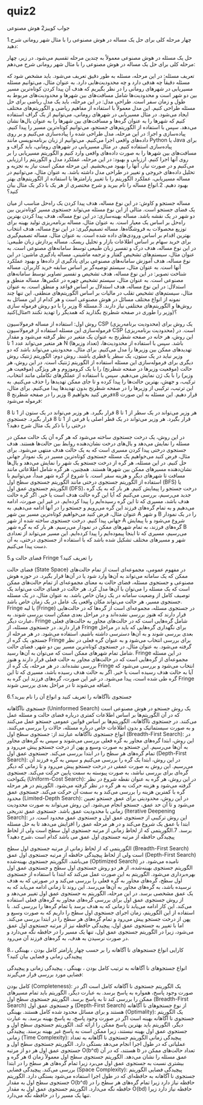 # quiz2

جواب کوییز2 هوش مصنوعی

1.چهار مرحله کلی برای حل یک مساله در هوش مصنوعی را با مثال شهر رومانی شرح دهید:

حل یک مسئله در هوش مصنوعی معمولاً به چندین مرحله تقسیم می‌شود. در زیر، چهار مرحله کلی برای حل یک مساله در هوش مصنوعی را با مثال شهر رومانی شرح می‌دهم:

تعریف مسئله: در این مرحله، مسئله به طور دقیق تعریف می‌شود. باید مشخص شود که مسئله دقیقاً چه هدفی دارد و چه محدودیت‌هایی دارد. به عنوان مثال، می‌توانیم مسئله مسیریابی در شهرهای رومانی را در نظر بگیریم که هدف آن پیدا کردن کوتاه‌ترین مسیر بین دو شهر است و محدودیت‌ها شامل مسافت‌های بین شهرها و محدودیت‌های مربوط به طول و زمان سفر است.
طراحی مدل: در این مرحله، باید یک مدل ریاضی برای حل مسئله طراحی کنیم. این مدل معمولاً با استفاده از مفاهیم ریاضی و الگوریتم‌های مختلف ایجاد می‌شود. در مثال مسیریابی در شهرهای رومانی، می‌توانیم از یک گراف استفاده کنیم که شهرها را به عنوان گره‌ها و مسافت‌های بین شهرها را به عنوان یال‌ها نشان می‌دهد. سپس با استفاده از الگوریتم‌های جستجو، می‌توانیم کوتاه‌ترین مسیر را پیدا کنیم.
پیاده‌سازی و اجرا: در این مرحله، مدل طراحی شده را پیاده‌سازی می‌کنیم و بر روی داده‌های واقعی اجرا می‌کنیم. می‌توانیم از زبان برنامه‌نویسی مانند Python یا Java برای پیاده‌سازی استفاده کنیم. در مثال مسیریابی در شهرهای رومانی، باید گراف و مسافت‌های بین شهرها را به صورت داده‌های واقعی وارد کنیم و الگوریتم مسیریابی را بر روی آنها اجرا کنیم.
ارزیابی و بهبود: در این مرحله، عملکرد مدل و الگوریتم را ارزیابی می‌کنیم و در صورت نیاز، آنها را بهبود می‌بخشیم. این مرحله ممکن است نیاز به تجزیه و تحلیل داده‌های خروجی و تغییر در طراحی مدل داشته باشد. به عنوان مثال، می‌توانیم در مساله مسیریابی، عملکرد الگوریتم را با تغییر پارامترها یا استفاده از الگوریتم‌های بهتر بهبود دهیم.
2.انواع مساله را نام ببرید و شرح مختصری از هر یک با ذکر یک مثال بیان کنید؟

مساله جستجو و کاوش: در این نوع مساله، هدف پیدا کردن یک راه‌حل مناسب از میان یک فضای جستجو است. مثالی از این نوع مسئله می‌تواند جستجوی مسیر کوتاه‌ترین بین دو شهر در یک نقشه باشد.
مساله بهینه‌سازی: در این نوع مساله، هدف پیدا کردن بهترین راه‌حل بر اساس یک معیار است. به عنوان مثال، مساله برنامه‌ریزی تولید بهینه برای توزیع محصولات به فروشگاه‌ها.
مساله تصمیم‌گیری: در این نوع مساله، هدف انتخاب بهترین اقدام بر اساس ورودی‌های داده شده است. به عنوان مثال، مساله تصمیم‌گیری برای خرید سهام بر اساس اطلاعات بازار و تحلیل ریسک.
مساله پردازش زبان طبیعی: در این نوع مساله، هدف درک و تفسیر زبان طبیعی توسط سامانه‌های مصنوعی است. به عنوان مثال، سیستم‌های تشخیص گفتار و ترجمه ماشینی.
مساله یادگیری ماشین: در این نوع مساله، هدف آموزش سامانه‌های مصنوعی برای یادگیری از داده‌ها و بهبود عملکرد آنها است. به عنوان مثال، سیستم توصیه‌گر بر اساس سابقه خرید کاربران.
مساله شناخت تصویر: در این نوع مساله، هدف تشخیص و تفسیر تصاویر توسط سامانه‌های مصنوعی است. به عنوان مثال، سیستم تشخیص چهره در عکس‌ها.
مساله منطق و استدلال: در این نوع مساله، هدف استدلال بر اساس قواعد و منطق است. به عنوان مثال، سیستم‌های تشخیص تقلب در مالیات بر اساس الگوریتم‌های منطقی. این تنها چند نمونه از انواع مختلف مسائل در هوش مصنوعی است و هر کدام از این مسائل به روش‌ها و الگوریتم‌های مختلفی نیاز دارند.
3.مسئله 8 وزیر را با دو روش فرموله سازی کنید(مثالn وزیر را طوری در صفحه شطرنج بگذارید که همدیگر را تهدید نکنند)؟

روش اول: استفاده از مساله فرمولاسیون CSP (محدودیت برنامه‌ریزی) یک روش برای فرموله‌سازی این مسئله استفاده از فرمولاسیون CSP (محدودیت برنامه‌ریزی) است. در این روش، هر خانه در صفحه شطرنج به عنوان یک متغیر در نظر گرفته می‌شود و مقدار هر متغیر می‌تواند عدد 1 تا N (تعداد وزیرها) باشد. سپس با استفاده از محدودیت‌ها، تهدیدهای ممکن بین وزیرها را مدل می‌کنیم. برای مثال، محدودیتی می‌تواند باشد که دو وزیر نباید در یک ستون، یک سطر یا قطری باشند. روش دوم: الگوریتم ژنتیک روش دیگری برای فرموله‌سازی این مسئله استفاده از الگوریتم ژنتیک است. در این روش، هر حالت (موقعیت وزیرها در صفحه شطرنج) را با یک کروموزوم و هر ویژگی (موقعیت هر وزیر) را با یک ژن نمایش می‌دهیم. سپس با استفاده از عملگرهای تکاملی مانند انتخاب، ترکیب، و جهش، بهترین حالت‌ها را پیدا کرده و تا جای ممکن تهدیدها را حذف می‌کنیم. به این ترتیب، ترکیبی از وزیرها را در صفحه شطرنج بدون تهدیدها پیدا می‌کنیم. برای مثال، فرض کنید بخواهیم 8 وزیر را در صفحه شطرنج 8x8 قرار دهیم. این مسئله به این صورت فرموله می‌شود:


هر وزیر می‌تواند در یک سطر از 1 تا 8 قرار بگیرد.
هر وزیر می‌تواند در یک ستون از 1 تا 8 قرار بگیرد.
هر وزیر می‌تواند در یک قطر اصلی یا فرعی از 1 تا 8 قرار بگیرد.
جستجوی درختی را با ذکر یک مثال شرح دهید؟

در این روش، یک درخت جستجوی ساخته می‌شود که هر گره آن یک حالت ممکن در مسئله را نمایش می‌دهد و یال‌های درخت نشان‌دهنده روابط بین حالت‌ها هستند. هدف جستجوی درختی پیدا کردن مسیری است که به یک حالت هدف منتهی می‌شود. برای مثال، فرض کنید می‌خواهیم یک مسئله جستجوی کوتاه‌ترین مسیر در یک نمودار جهانی حل کنیم. در این مسئله، هر گره از درخت جستجو یک شهر را نمایش می‌دهد و یال‌ها نشان‌دهنده مسیرهای ممکن بین شهرها هستند. همچنین، هر گره شامل اطلاعاتی مانند مسافت تا شهرهای دیگر و هزینه سفر است. با شروع از گره شهر مبدأ، می‌توانیم با استفاده از الگوریتم جستجوی درختی مانند الگوریتم جستجوی سطح اول (BFS) یا الگوریتم جستجوی عمق اول (DFS)، درخت جستجو را پیمایش کنیم. هر بار که به یک گره جدید می‌رسیم، بررسی می‌کنیم که آیا این گره حالت هدف است یا خیر. اگر گره حالت هدف باشد، مسیری که تا این گره رسیده‌ایم را پیدا کرده‌ایم. در غیر این صورت، ادامه می‌دهیم و به تمام گره‌های فرزند این گره می‌رویم و جستجو را در آنها ادامه می‌دهیم. به عنوان مثال، فرض کنید می‌خواهیم کوتاه‌ترین مسیر بین شهر A و شهر B را در یک نمودار جهانی پیدا کنیم. درخت جستجوی ساخته شده از شهر A شروع می‌شود و با پیمایش گره‌های فرزند، به تمام شهرهای ممکن در نمودار می‌رسیم. هر بار که به گره شهر B می‌رسیم، مسیری که تا اینجا پیموده‌ایم را پیدا کرده‌ایم. این مسیر می‌تواند از تعدادی شهر و مسیرهای مختلف تشکیل شده باشد که با استفاده از جستجوی درختی، به آن دست پیدا می‌کنیم.

5.فضای حالت و Fringe را تعریف کنید؟

فضای حالت (State Space) در مفهوم عمومی، مجموعه‌ای است از تمام حالت‌های ممکن که یک سامانه می‌تواند به آن‌ها وارد شود یا در آن‌ها قرار بگیرد. در حوزه هوش مصنوعی و جستجوی مسئله، فضای حالت به معنای مجموعه‌ای از تمام حالت‌های ممکن است که یک مسئله را می‌توان با آن‌ها مدل کرد. هر حالت در فضای حالت می‌تواند یک توصیف کامل از وضعیت سامانه در یک زمان خاص باشد. به عنوان مثال، در یک مسئله جستجوی مسیر، هر حالت می‌تواند مکان واقعی یک عامل در یک زمان خاص باشد. Fringe یا لبه (Fringe) در جستجوی مسئله، مجموعه‌ای است از گره‌ها که در حالت‌هایی قرار دارند که هنوز بررسی نشده‌اند و در مراحل بعدی ممکن است بررسی شوند. به عبارت دیگر، Fringe شامل گره‌هایی است که در حالت‌های مجاور به حالت‌های فعلی قرار دارند. در جستجوی مسئله، از Fringe برای نگهداری گره‌هایی که باید در مراحل بعدی بررسی شوند و به آن‌ها دسترسی داشته باشیم، استفاده می‌شود. در هر مرحله از جستجو، یک گره از Fringe برای بررسی انتخاب می‌شود و به عنوان گره فعلی در نظر گرفته می‌شود. به عنوان مثال، در جستجوی کوتاه‌ترین مسیر بین دو شهر، فضای حالت شامل تمام شهرهای ممکن است که می‌توان به آن‌ها رسید. Fringe در این مسئله مجموعه‌ای از گره‌هایی است که در حالت‌های مجاور به حالت فعلی قرار دارند و هنوز بررسی نشده‌اند. در هر مرحله، یک گره از Fringe انتخاب می‌شود و بررسی می‌شود که آیا به حالت هدف رسیده است یا خیر. اگر به حالت هدف رسیده باشد، مسیری که تا این گره طی شده است، پیدا می‌شود. در غیر این صورت، گره‌های فرزند این گره به Fringe اضافه می‌شوند تا در مراحل بعدی بررسی شوند.

6.جستجوی ناآگاهانه را تعریف کنید و انواع آن را نام ببرید؟

جستجوی ناآگاهانه (Uninformed Search) یک روش جستجو در هوش مصنوعی است که در آن الگوریتم‌ها بر اساس اطلاعات کمتری درباره فضای حالت و مسئله عمل می‌کنند. در جستجوی ناآگاهانه، الگوریتم‌ها بر اساس قوانین عمومی جستجو عمل می‌کنند و به صورت سیستماتیک و بدون اطلاعات خاص درباره مسئله، حالات را بررسی می‌کنند. انواع جستجوی ناآگاهانه عبارتند از:
جستجوی سطح اول (Breadth-First Search): در این روش، ابتدا گره‌های مجاور به گره فعلی بررسی می‌شوند و سپس به گره‌های مجاور به آن‌ها می‌رسیم. این جستجو به صورت وسیع و پهن از درخت جستجو پیش می‌رود و تمام گره‌های هر سطح را در ابتدا بررسی می‌کند.
جستجوی عمق اول (Depth-First Search): در این روش، ابتدا یک گره را بررسی می‌کنیم و سپس به گره فرزند آن می‌رسیم. این روش به صورت عمقی در درخت جستجو پیش می‌رود و تا زمانی که دیگر گره‌ای برای بررسی نباشد، به صورت پیوسته به سمت پایین حرکت می‌کند.
جستجوی یکنواخت (Uniform-Cost Search): در این روش، هر گره به عنوان نقطه شروع در نظر گرفته می‌شود و هزینه حرکت به هر گره در نظر گرفته می‌شود. الگوریتم در هر مرحله گره با کمترین هزینه را بررسی می‌کند و به سمت آن حرکت می‌کند.
جستجوی عمق محدود (Limited-Depth Search): در این روش، محدودیتی برای عمق جستجو تعیین می‌شود و تا آن حد عمق، جستجو انجام می‌شود. این روش می‌تواند به صورت محدودیت زمانی یا محدودیت عمق باشد.
جستجوی عمق تدریجی (Iterative Deepening Search): این روش ترکیبی از جستجوی عمق اول و جستجوی عمق محدود است. در ابتدا با عمق یک شروع می‌کند و در هر مرحله عمق را افزایش می‌دهد تا به حل مسئله برسد.
7.الگوریتمی که از لحاظ زمانی از مرتبه جستجوی اول سطح است ولی از لحاظ پیچیدگی حافظه از مرتبه جستجوی اول عمق می باشد کدام است ،شرح دهید؟

الگوریتمی که از لحاظ زمانی از مرتبه جستجوی اول سطح (Breadth-First Search) است ولی از لحاظ پیچیدگی حافظه از مرتبه جستجوی اول عمق (Depth-First Search) می‌باشد، الگوریتم جستجوی بهینه‌شده (Optimized Search) نامیده می‌شود. در الگوریتم جستجوی بهینه‌شده، از هر دو روش جستجوی اول سطح و جستجوی عمق اول بهره‌برداری می‌شود. الگوریتم به این صورت عمل می‌کند که ابتدا با استفاده از جستجوی اول سطح، گره‌های مجاور به گره فعلی را بررسی می‌کند و در صورتی که به هدف نرسیده باشد، به گره‌های مجاور به آن‌ها می‌رسد. این روند تا زمانی ادامه می‌یابد که به یک عمق مشخصی برسد. در این مرحله، الگوریتم به جستجوی عمق اول تغییر می‌دهد و از روش جستجوی عمق اول برای بررسی گره‌های مجاور به گره‌های فعلی استفاده می‌کند. این کار ادامه می‌یابد تا زمانی که به هدف برسد یا تمام گره‌ها را بررسی کند. با استفاده از این الگوریتم، زمان اجرای جستجوی اول سطح را داریم که به صورت وسیع و پهن از درخت جستجو پیش می‌رود و تمام گره‌های هر سطح را در ابتدا بررسی می‌کند. اما با تغییر به جستجوی عمق اول، پیچیدگی حافظه نیز از مرتبه جستجوی اول عمق می‌شود، زیرا در الگوریتم جستجوی عمق اول، تنها یک مسیر را در حافظه نگه می‌دارد و در صورت نرسیدن به هدف، به گره‌های فرزند آن می‌رود.

8.کارایی انواع جستجوهای نا آگاهانه را بر حسب چهار پارامتر کامل بودن ، بهینگی ، پیچیدگی زمانی و فضایی بیان کنید؟

انواع جستجوهای نا آگاهانه به ترتیب کامل بودن ، بهینگی ، پیچیدگی زمانی و پیچیدگی فضایی مورد بررسی قرار می‌گیرند:

کامل بودن (Completeness): یک الگوریتم جستجوی نا آگاهانه کامل است اگر در صورت وجود پاسخ، همواره به پاسخ برسد. به عبارت دیگر، الگوریتم باید تمام مسیرهای ممکن را بررسی کند تا به پاسخ برسد. الگوریتم جستجوی سطح اول (Breadth-First Search) و جستجوی عمق اول (Depth-First Search) از نوع جستجوهای نا آگاهانه هستند و برای مسائل محدود شده کامل هستند.
بهینگی (Optimality): یک الگوریتم جستجوی نا آگاهانه بهینه است اگر در صورت وجود پاسخ، به پاسخ بهینه برسد. به عبارت دیگر، الگوریتم باید بهترین پاسخ ممکن را ارائه کند. الگوریتم جستجوی سطح اول و جستجوی عمق اول بهینه نیستند، زیرا ممکن است به پاسخ غیر بهینه برسند.
پیچیدگی زمانی (Time Complexity): پیچیدگی زمانی الگوریتم جستجوی نا آگاهانه به تعداد عملیاتی که در طول اجرا انجام می‌دهد بستگی دارد. الگوریتم جستجوی سطح اول و جستجوی عمق اول هر دو از مرتبه O(b^d) هستند، که در آن b تعداد حالت‌های ممکن در هر گره و d عمق مسئله را نشان می‌دهد. الگوریتم جستجوی سطح اول معمولاً زمان بیشتری نسبت به جستجوی عمق اول می‌برد زیرا تمام گره‌های هر سطح را در ابتدا بررسی می‌کند.
پیچیدگی فضایی (Space Complexity): پیچیدگی فضایی الگوریتم جستجوی نا آگاهانه به حافظه‌ای که در طول اجرا استفاده می‌شود بستگی دارد. الگوریتم جستجوی سطح اول به مقدار O(b^d) حافظه نیاز دارد زیرا تمام گره‌های هر سطح را در حافظه نگه می‌دارد. الگوریتم جستجوی عمق اول به مقدار O(bd) حافظه نیاز دارد زیرا تنها یک مسیر را در حافظه نگه می‌دارد.
